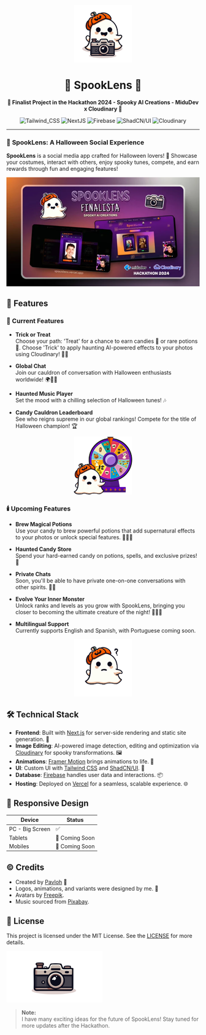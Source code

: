 
<p align="center">
  <img src="./public/images/logo.png" alt="SpookLens logo" height="150" width="150"/>
  <h1 align="center">🎃 SpookLens 👻</h1>
  <p align="center">
    <strong>🎉 Finalist Project in the Hackathon 2024 - Spooky AI Creations - MiduDev x Cloudinary 🌟</strong>
  </p>
  <p align="center">
    <img src="https://img.shields.io/badge/Tailwind_CSS-38B2AC?style=for-the-badge&logo=tailwind-css&logoColor=white" alt="Tailwind_CSS">
    <img src="https://img.shields.io/badge/Next%20JS-000000?style=for-the-badge&logo=nextdotjs&logoColor=white" alt="NextJS">
    <img src="https://img.shields.io/badge/firebase-ffca28?style=for-the-badge&logo=firebase&logoColor=black" alt="Firebase">
    <img src="https://img.shields.io/badge/shadcn%2Fui-000000?style=for-the-badge&logo=shadcnui&logoColor=white" alt="ShadCN/UI">
    <img src="https://img.shields.io/badge/Cloudinary-3448C5?style=for-the-badge&logo=Cloudinary&logoColor=white" alt="Cloudinary">
  </p>
</p>

---

### 🎃 **SpookLens: A Halloween Social Experience**

**SpookLens** is a social media app crafted for Halloween lovers! 🎉 Showcase your costumes, interact with others, enjoy spooky tunes, compete, and earn rewards through fun and engaging features!

<a href="https://x.com/ImPavloh/status/1849221803803054182" target="_blank"><img src="./public/images/screenshots/s1.jpg" alt="SpookLens Finalist Hackathon 2024 Card"/></a>

## 🌟 **Features**

### 🔮 Current Features

- **Trick or Treat**  
  Choose your path: 'Treat' for a chance to earn candies 🍬 or rare potions 🧪. Choose 'Trick' to apply haunting AI-powered effects to your photos using Cloudinary! 📸✨

- **Global Chat**  
  Join our cauldron of conversation with Halloween enthusiasts worldwide! 🌍🧙‍♀️

- **Haunted Music Player**  
  Set the mood with a chilling selection of Halloween tunes! 🎶

- **Candy Cauldron Leaderboard**  
  See who reigns supreme in our global rankings! Compete for the title of Halloween champion! 🏆

<div align="center">
  <img src="./public/images/ruleta.gif" alt="Ruleta SpookLens" height="150" />
</div>

### 🕯️ Upcoming Features

- **Brew Magical Potions**  
  Use your candy to brew powerful potions that add supernatural effects to your photos or unlock special features. 🧙‍♂️🍵

- **Haunted Candy Store**  
  Spend your hard-earned candy on potions, spells, and exclusive prizes! 🎁

- **Private Chats**  
  Soon, you'll be able to have private one-on-one conversations with other spirits. 🔮👻

- **Evolve Your Inner Monster**  
  Unlock ranks and levels as you grow with SpookLens, bringing you closer to becoming the ultimate creature of the night! 🌙🧛‍♀️

- **Multilingual Support**  
  Currently supports English and Spanish, with Portuguese coming soon.

<div align="center">
  <img src="./public/images/sad-logo2.png" alt="Ruleta SpookLens" height="150"/>
</div>

## 🛠️ **Technical Stack**

- **Frontend**: Built with [Next.js](https://nextjs.org/) for server-side rendering and static site generation. 🚀
- **Image Editing**: AI-powered image detection, editing and optimization via [Cloudinary](https://cloudinary.com/) for spooky transformations. 🖼️
- **Animations**: [Framer Motion](https://www.framer.com/docs/motion/) brings animations to life. 💫
- **UI**: Custom UI with [Tailwind CSS](https://tailwindcss.com/) and [ShadCN/UI](https://ui.shadcn.com). 🎨
- **Database**: [Firebase](https://firebase.google.com/) handles user data and interactions. 📦
- **Hosting**: Deployed on [Vercel](https://vercel.com/) for a seamless, scalable experience. 🌐

## 📱 **Responsive Design**

| Device          | Status   |
|-----------------|----------|
| PC - Big Screen | ✅        |
| Tablets         | 🚧 Coming Soon |
| Mobiles         | 🚧 Coming Soon |

## ©️ **Credits**

- Created by [Pavloh](https://x.com/impavloh) 👻
- Logos, animations, and variants were designed by me. 👻
- Avatars by [Freepik](https://www.freepik.com/).
- Music sourced from [Pixabay](https://www.pixabay.com).

## 📜 **License**

This project is licensed under the MIT License. See the [LICENSE](https://github.com/impavloh/spooklens/blob/main/LICENSE) for more details.

<img src="./public/images/camera-logo.png" alt="Ruleta SpookLens"/>

> **Note:**  
> I have many exciting ideas for the future of SpookLens! Stay tuned for more updates after the Hackathon.
